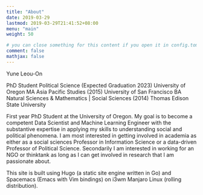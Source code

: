 ```yaml
---
title: "About"
date: 2019-03-29
lastmod: 2019-03-29T21:41:52+08:00
menu: "main"
weight: 50

# you can close something for this content if you open it in config.toml.
comment: false
mathjax: false
---
```


Yune Leou-On

PhD Student Political Science (Expected Graduation 2023) University of Oregon
MA Asia Pacific Studies (2015) University of San Francisco
BA Natural Sciences & Mathematics | Social Sciences (2014) Thomas Edison State University

First year PhD Student at the University of Oregon. My goal is to become a competent Data Scientist and Machine Learning Engineer with the substantive expertise in applying my skills to understanding social and political phenomena. I am most interested in getting involved in academia as either as a social sciences Professor in Information Science or a data-driven Professor of Political Science. Secondarily I am interested in working for an NGO or thinktank as long as I can get involved in research that I am passionate about.

This site is built using Hugo (a static site engine written in Go) and Spacemacs (Emacs with Vim bindings) on i3wm Manjaro Linux (rolling distribution).

